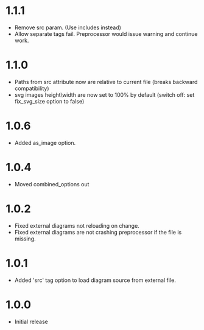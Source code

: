 # 1.1.1

-    Remove src param. (Use includes instead)
-    Allow separate tags fail. Preprocessor would issue warning and continue work.

# 1.1.0

-    Paths from src attribute now are relative to current file (breaks backward compatibility)
-    svg images height\width are now set to 100% by default (switch off: set fix_svg_size option to false)

# 1.0.6

-    Added as_image option.

# 1.0.4

-    Moved combined_options out

# 1.0.2

-    Fixed external diagrams not reloading on change.
-    Fixed external diagrams are not crashing preprocessor if the file is missing.

# 1.0.1

-    Added 'src' tag option to load diagram source from external file.

# 1.0.0

-    Initial release